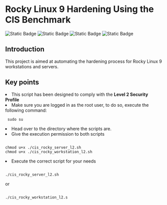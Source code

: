 <h1>Rocky Linux 9 Hardening Using the CIS Benchmark</h1>

![Static Badge](https://img.shields.io/badge/Author-Jared%20Carvente-blue)
![Static Badge](https://img.shields.io/badge/Release-December%202024-green)
![Static Badge](https://img.shields.io/badge/OS-Rocky%20Linux%209-red)
![Static Badge](https://img.shields.io/badge/Security%20Profile-Level%202-orange)


<h2>Introduction</h2>
<p>This project is aimed at automating the hardening process for Rocky Linux 9 workstations and servers.</p>

<h2>Key points</h2>
<li>This script has been designed to comply with the <strong>Level 2 Security Profile</strong></li>
<li>Make sure you are logged in as the root user, to do so, execute the following command:</li>
<pre><code> sudo su</code></pre>
<li>Head over to the directory where the scripts are.</li>
<li>Give the execution permission to both scripts</li>
<pre><code> 
chmod u+x ./cis_rocky_server_l2.sh
chmod u+x ./cis_rocky_workstation_l2.sh
</code></pre>
<li>Execute the correct script for your needs</li>
<pre><code> 
./cis_rocky_server_l2.sh
</code></pre>
<p>or</p>
<pre><code> 
./cis_rocky_workstation_l2.s
</code></pre>

